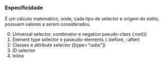 ### Especificidade

É um cálculo matemático, onde, cada tipo de selector e origem do estilo, possuem valores a serem considerados.

0. Universal selector, combinator e negation pseudo-class (:not())
1. Element type selector e paseudo-elements (::before, ::after)
10. Classes e attribute selector ([type="radio"])
100. ID selector
1000. Inline